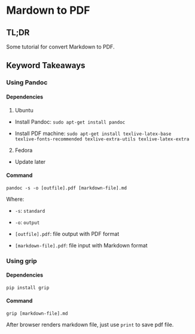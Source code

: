 # Mardown to PDF

## TL;DR

Some tutorial for convert Markdown to PDF.

## Keyword Takeaways

### Using Pandoc

#### Dependencies

1. Ubuntu

- Install Pandoc: `sudo apt-get install pandoc`

- Install PDF machine: `sudo apt-get install texlive-latex-base texlive-fonts-recommended texlive-extra-utils texlive-latex-extra`

2. Fedora

- Update later

#### Command

`pandoc -s -o [outfile].pdf [markdown-file].md`

Where:
- `-s`: `standard`

- `-o`: `output`

- `[outfile].pdf`: file output with PDF format

- `[markdown-file].pdf`: file input with Markdown format

### Using grip

#### Dependencies

`pip install grip`

#### Command

`grip [markdown-file].md`

After browser renders markdown file, just use `print` to save pdf file.

